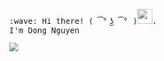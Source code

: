 <p>
  <samp>
    :wave: Hi there! ( ͡° ͜ʖ ͡° )<img src="https://user-images.githubusercontent.com/5679180/79618120-0daffb80-80be-11ea-819e-d2b0fa904d07.gif" width="27px">.
    <br>I'm Dong Nguyen
  </samp>
</p>
 <img src="https://github-readme-stats.vercel.app/api?username=dongnguyenvie&show_icons=true">

